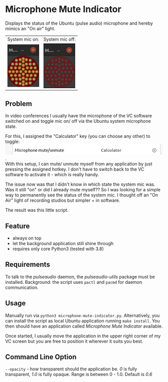 Microphone Mute Indicator
=========================

Displays the status of the Ubuntu (pulse audio) microphone and hereby mimics
an "On air" light.

<table>
    <tr>
        <td>System mic on:</td>
        <td>System mic off:</td>
    </tr>
    <tr>
        <td><img src="screenshot/mic-on.png"></td>
        <td><img src="screenshot/mic-off.png"></td>
    </tr>
</table>


Problem
------
In video conferences I usually have the microphone of the VC software switched
on and toggle mic on/ off via the Ubuntu system microphone state.

For this, I assigned the "Calculator" key (you can choose any other) to toggle:<br>
![](screenshot/keyboard_shortcut.png). <br>
With this setup, I can mute/ unmute myself from any application by just pressing the assigned hotkey.
I don't have to switch back to the VC software to activate it - which is really handy.

The issue now was that I didn't know in which state the system mic was. 
Was it still "on" or did I already mute myself?? So I was looking for a simple way to permanently see the status of the system mic. I thought off an
"On Air" light of recording studios but simpler + in software.

The result was this little script.

Feature
-------
- always on top
- let the background application still shine through
- requires only core Python3 (tested with 3.8)

Requirements
------------
To talk to the *pulseaudio* daemon, the *pulseaudio-utils* package must be installed. Background: the script uses `pactl` and `pacmd` for daemon communication.


Usage
-----

Manually run via `python3 microphone-mute-indicator.py`. Alternatively,
you can install the script as local Ubuntu application running `make install`.
You then should have an application called *Microphone Mute Indicator* available.

Once started, I usually move the application in the upper right corner of my VC screen but you are free to position it wherever it suits you best.

Command Line Option
-------------------
`--opacity` - how transparent should the application be. *0* is fully transparent, *1.0* is fully opaque. Range is between 0 - 1.0. Default is *0.6* 
